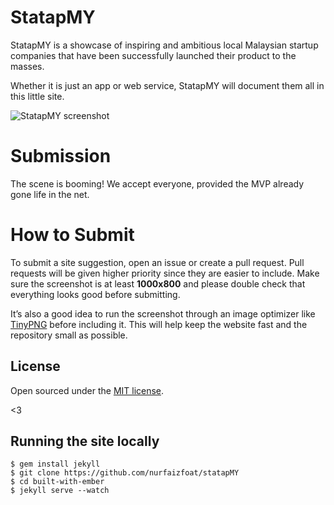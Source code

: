 # StatapMY

StatapMY is a showcase of inspiring and ambitious local Malaysian startup companies that have been successfully launched their product to the masses.

Whether it is just an app or web service, StatapMY will document them all in this little site.

![StatapMY screenshot](http://i.imgur.com/MCPWLF1.png)

# Submission

The scene is booming! We accept everyone, provided the MVP already gone life in the net.

# How to Submit

To submit a site suggestion, open an issue or create a pull request. Pull requests will be given higher priority since they are easier to include. Make sure the screenshot is at least **1000x800** and please double check that everything looks good before submitting.

It’s also a good idea to run the screenshot through an image optimizer like [TinyPNG](https://tinypng.com/) before including it. This will help keep the website fast and the repository small as possible.

## License

Open sourced under the [MIT license](LICENSE.md).

<3

## Running the site locally

```
$ gem install jekyll
$ git clone https://github.com/nurfaizfoat/statapMY
$ cd built-with-ember
$ jekyll serve --watch
```
